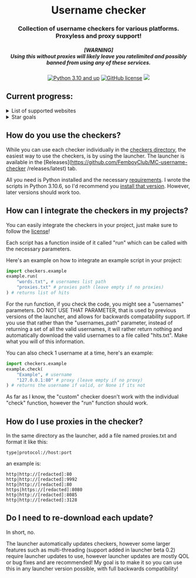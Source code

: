 <div align="center">
    <h1>Username checker</h1>
    <h3>Collection of username checkers for various platforms. Proxyless and proxy support!</h3>
    <h5>[WARNING]<br>Using this without proxies will likely leave you ratelimited and possibly banned from using any of these services.</h5>

[![Python 3.10 and up](https://img.shields.io/badge/Python-3.10%20and%20up-bluesvg)](https://www.python.org/download/releases/3.0/)
[![GitHub license](https://img.shields.io/badge/license-GPL%203.0-green)](./LICENSE)
    <a href="https://github.com/mov-ebx">
        <img src="https://gpvc.arturio.dev/mov-ebx">
    </a>
</div>

## Current progress:
<details>
<summary>List of supported websites</summary>

- [Chess.com](https://chess.com)
- [Discord](https://discord.gg) (server vanity)
- [Fornite](https://fortnite.com)
- [GitHub](https://github.com)
- [Instagram](https://instagram.com)
- [Kahoot](https://kahoot.com)
- [Lichess](https://lichess.org)
- [Minecraft](https://minecraft.net)
- [Pastebin](https://pastebin.com)
- Pornhub
- [Replit](https://replit.com)
- [Roblox](https://roblox.com)
- [Solo.to](https://solo.to)
- [Soundcloud](https://soundcloud.com)
- [Speedrun.com](https://speedrun.com)
- [Steam](https://store.steampowered.com)
- [TikTok](https://tiktok.com)
- [Twitch](https://twitch.tv)
- [Twitter](https://twitter.com)
- [Xbox](https://xbox.com)
- [YouTube](https://youtube.com) (/c/ and @)

There is also support for adding your own checkers by supplying an API endpoint.

</details>
<details>
<summary>Star goals</summary>

- [x] :star:5  - Adding multi-threading
- [x] :star:7  - More advanced custom checkers
- [x] :star:10 - Improved speeds
- [x] :star:15 - 1 new checker


- [x] :star:20 - 1 new checker
- [x] :star:30 - 5 new checkers
- [x] :star:35 - 2 new checkers
- [x] :star:40 - Improved speeds

</details>

## How do you use the checkers?

While you can use each checker individually in the [checkers directory](src/checkers/), the easiest way to use the checkers, is by using the launcher. The launcher is available in the [Releases](https://github.com/FemboyClub/MC-username-checker /releases/latest) tab.

All you need is Python installed and the necessary [requirements](src/requirements.txt). I wrote the scripts in Python 3.10.6, so I'd recommend you [install that version](https://www.python.org/downloads/release/python-3106/). However, later versions should work too.

## How can I integrate the checkers in my projects?

You can easily integrate the checkers in your project, just make sure to follow the [license](LICENSE)!

Each script has a function inside of it called "run" which can be called with the necessary parameters.

Here's an example on how to integrate an example script in your project:

```py
import checkers.example
example.run(
    "words.txt", # usernames list path
    "proxies.txt" # proxies path (leave empty if no proxies)
) # returns list of hits
```

For the run function, if you check the code, you might see a "usernames" parameters. DO NOT USE THAT PARAMETER, that is used by previous versions of the launcher, and allows for backwards compatability support. If you use that rather than the "usernames_path" parameter, instead of returning a set of all the valid usernames, it will rather return nothing and automatically download the valid usernames to a file called "hits.txt". Make what you will of this information.

You can also check 1 username at a time, here's an example:

```py
import checkers.example
example.check(
    "Example", # username
    "127.0.0.1:80" # proxy (leave empty if no proxy)
) # returns the username if valid, or None if its not
```

As far as I know, the "custom" checker doesn't work with the individual "check" function, however the "run" function should work.

## How do I use proxies in the checker?

In the same directory as the launcher, add a file named proxies.txt and format it like this:

```
type|protocol://host:port
```

an example is:

```
http|http://[redacted]:80
http|http://[redacted]:9992
http|http://[redacted]:80
https|https://[redacted]:8080
http|http://[redacted]:8085
http|http://[redacted]:3128
```

## Do I need to re-download each update?

In short, no.

The launcher automatically updates checkers, however some larger features such as multi-threading (support added in launcher beta 0.2) require launcher updates to use, however launcher updates are mostly QOL or bug fixes and are recommended! My goal is to make it so you can use this in any launcher version possible, with full backwards compatibility!
